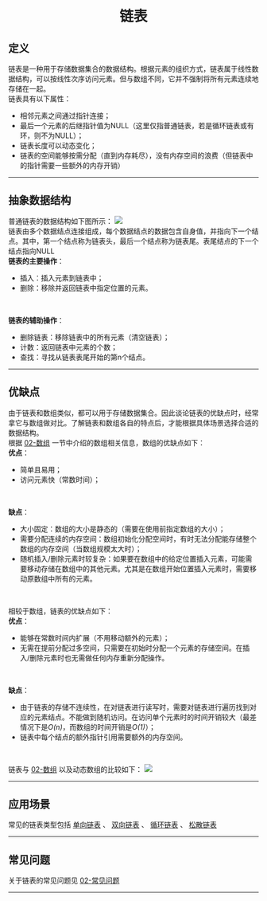 # <center>链表

## 定义
链表是一种用于存储数据集合的数据结构。根据元素的组织方式，链表属于线性数据结构，可以按线性次序访问元素。但与数组不同，它并不强制将所有元素连续地存储在一起。<br/>
链表具有以下属性：
* 相邻元素之间通过指针连接；
* 最后一个元素的后继指针值为NULL（这里仅指普通链表，若是循环链表或有环，则不为NULL）；
* 链表长度可以动态变化；
* 链表的空间能够按需分配（直到内存耗尽），没有内存空间的浪费（但链表中的指针需要一些额外的内存开销）

---

## 抽象数据结构
普通链表的数据结构如下图所示：
<img src="https://s2.loli.net/2022/10/07/JPbWmyxwfu6vd8B.png">
<br/>
链表由多个数据结点连接组成，每个数据结点的数据包含自身值，并指向下一个结点。其中，第一个结点称为链表头，最后一个结点称为链表尾。表尾结点的下一个结点指向NULL
<br/>
**链表的主要操作**：
* 插入：插入元素到链表中；
* 删除：移除并返回链表中指定位置的元素。
<br/>

**链表的辅助操作**：
* 删除链表：移除链表中的所有元素（清空链表）；
* 计数：返回链表中元素的个数；
* 查找：寻找从链表表尾开始的第n个结点。

---

## 优缺点
由于链表和数组类似，都可以用于存储数据集合。因此谈论链表的优缺点时，经常拿它与数组做对比。了解链表和数组各自的特点后，才能根据具体场景选择合适的数据结构。<br/>
根据 [02-数组](数据结构与算法/数据结构/01-数组/ReadMe.md) 一节中介绍的数组相关信息，数组的优缺点如下：<br/>
**优点**：
* 简单且易用；
* 访问元素快（常数时间）；
<br/>

**缺点**：
* 大小固定：数组的大小是静态的（需要在使用前指定数组的大小）；
* 需要分配连续的内存空间：数组初始化分配空间时，有时无法分配能存储整个数组的内存空间（当数组规模太大时）；
* 随机插入/删除元素时较复杂：如果要在数组中的给定位置插入元素，可能需要移动存储在数组中的其他元素。尤其是在数组开始位置插入元素时，需要移动原数组中所有的元素。
<br/>

相较于数组，链表的优缺点如下：
<br/>
**优点**：
* 能够在常数时间内扩展（不用移动额外的元素）；
* 无需在提前分配过多空间，只需要在初始时分配一个元素的存储空间。在插入/删除元素时也无需做任何内存重新分配操作。
<br/>

**缺点**：
* 由于链表的存储不连续性，在对链表进行读写时，需要对链表进行遍历找到对应的元素结点。不能做到随机访问。在访问单个元素时的时间开销较大（最差情况下是*O(n)*，而数组的时间开销是*O(1)*）；
* 链表中每个结点的额外指针引用需要额外的内存空间。
<br/>

链表与 [02-数组](数据结构与算法/数据结构/01-数组/ReadMe.md) 以及动态数组的比较如下：
<img src="https://s2.loli.net/2022/10/07/yZxN34RleWz1bUH.png">

---

## 应用场景
常见的链表类型包括 [单向链表](01-单向链表.md) 、 [双向链表](02-双向链表.md) 、 [循环链表](03-循环链表.md) 、 [松散链表](04-松散链表.md) 
<br/>

---

## 常见问题
关于链表的常见问题见 [02-常见问题](数据结构与算法/数据结构/02-链表/02-常见问题/ReadMe.md) 

---
